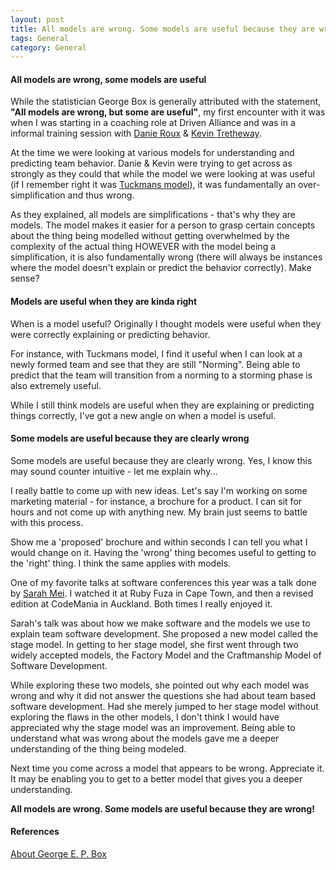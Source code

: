 ```yaml
---
layout: post
title: All models are wrong. Some models are useful because they are wrong!
tags: General
category: General
---
```


#### All models are wrong, some models are useful ####

While the statistician George Box is generally attributed with the statement, **"All models are wrong, but some are useful"**, my first encounter with it was when I was starting in a coaching role at Driven Alliance and was in a informal training session with [Danie Roux](https://twitter.com/danieroux) & [Kevin Tretheway](https://twitter.com/KevinTrethewey). 

At the time we were looking at various models for understanding and predicting team behavior. Danie & Kevin were trying to get across as strongly as they could that while the model we were looking at was useful (if I remember right it was [Tuckmans model](http://blog.markpearl.co.za/Tuckmans-Model)), it was fundamentally an over-simplification and thus wrong. 

As they explained, all models are simplifications - that's why they are models. The model makes it easier for a person to grasp certain concepts about the thing being modelled without getting overwhelmed by the complexity of the actual thing HOWEVER with the model being a simplification, it is also fundamentally wrong (there will always be instances where the model doesn't explain or predict the behavior correctly). Make sense?  

#### Models are useful when they are kinda right ####

When is a model useful? Originally I thought models were useful when they were correctly explaining or predicting behavior. 

For instance, with Tuckmans model, I find it useful when I can look at a newly formed team and see that they are still "Norming". Being able to predict that the team will transition from a norming to a storming phase is also extremely useful.

While I still think models are useful when they are explaining or predicting things correctly, I've got a new angle on when a model is useful.

#### Some models are useful because they are clearly wrong ####

Some models are useful because they are clearly wrong. Yes, I know this may sound counter intuitive - let me explain why...  

I really battle to come up with new ideas. Let's say I'm working on some marketing material - for instance, a brochure for a product.  I can sit for hours and not come up with anything new. My brain just seems to battle with this process. 

Show me a 'proposed' brochure and within seconds I can tell you what I would change on it. Having the 'wrong' thing becomes useful to getting to the 'right' thing. I think the same applies with models.

One of my favorite talks at software conferences this year was a talk done by [Sarah Mei](https://twitter.com/sarahmei). I watched it at Ruby Fuza in Cape Town, and then a revised edition at CodeMania in Auckland. Both times I really enjoyed it. 

Sarah's talk was about how we make software and the models we use to explain team software development. She proposed a new model called the stage model. In getting to her stage model, she first went through two widely accepted models, the Factory Model and the Craftmanship Model of Software Development. 

While exploring these two models, she pointed out why each model was wrong and why it did not answer the questions she had about team based software development. Had she merely jumped to her stage model without exploring the flaws in the other models, I don't think I would have appreciated why the stage model was an improvement. Being able to understand what was wrong about the models gave me a deeper understanding of the thing being modeled.

Next time you come across a model that appears to be wrong. Appreciate it. It may be enabling you to get to a better model that gives you a deeper understanding.

**All models are wrong. Some models are useful because they are wrong!**

#### References ####

[About George E. P. Box](https://en.wikipedia.org/wiki/George_E._P._Box)  
